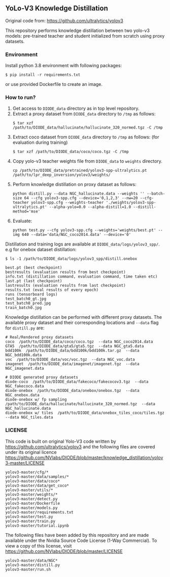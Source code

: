 ## YoLo-V3 Knowledge Distillation

Original code from: https://github.com/ultralytics/yolov3 


This repository performs knowledge distillation between two yolo-v3 models: pre-trained teacher and student initialized from scratch using proxy datasets. 

### Environment

Install python 3.8 environment with following packages:

```
$ pip install -r requirements.txt
```

or use provided Dockerfile to create an image. 


### How to run?

1. Get access to `DIODE_data` directory as in top level repository.
2. Extract a proxy dataset from `DIODE_data` directory to `/tmp` as follows:
   ``` 
   $ tar xzf /path/to/DIODE_data/hallucinate/hallucinate_320_normed.tgz -C /tmp
   ```
3. Extract coco dataset from `DIODE_data` directory to `/tmp` as follows: (for evaluation during training)
   ```
   $ tar xzf /path/to/DIODE_data/coco/coco.tgz -C /tmp
   ```
3. Copy yolo-v3 teacher weights file from `DIODE_data` to `weights` directory.
   ```
   cp /path/to/DIODE_data/pretrained/yolov3-spp-ultralytics.pt /path/to/lpr_deep_inversion/yolov3/weights/
   ```
3. Perform knowledge distillation on proxy dataset as follows:
   ```
   python distill.py --data NGC_hallucinate.data --weights '' --batch-size 64 --cfg yolov3-spp.cfg --device='0,1,2,3' --nw=20 --cfg-teacher yolov3-spp.cfg --weights-teacher './weights/yolov3-spp-ultralytics.pt' --alpha-yolo=0.0 --alpha-distill=1.0 --distill-method='mse'
   ```
4. Evaluate:
   ```
   python test.py --cfg yolov3-spp.cfg --weights='weights/best.pt' --img 640 --data='data/NGC_coco2014.data' --device='0'
   ```

Distillation and training logs are available at `DIODE_data/logs/yolov3_spp/`. e.g for onebox dataset distillation:
```
$ ls -1 /path/to/DIODE_data/logs/yolov3_spp/distill.onebox

best.pt (best checkpoint)
bestresults (evaluation results from best checkpoint)
info.txt (distillation command, evaluation command, time taken etc)
last.pt (last checkpoint)
lastresults (evaluation results from last checkpoint)
results.txt (eval results of every epoch)
runs (tensorboard logs)
test_batch0_gt.jpg
test_batch0_pred.jpg
train_batch0.jpg

```

Knowledge distillation can be performed with different proxy datasets. The available proxy dataset and their corresponding locations and `--data` flag for `distill.py` are:

```
# Real/Rendered proxy datasets
coco  /path/to/DIODE_data/coco/coco.tgz  --data NGC_coco2014.data
GTA5  /path/to/DIODE_data/gta5/gta5.tgz  --data NGC_gta5.data
bdd100k  /path/to/DIODE_data/bdd100k/bdd100k.tar.gz  --data NGC_bdd100k.data
voc  /path/to/DIODE_data/voc/voc.tgz  --data NGC_voc.data
imagenet  /path/to/DIODE_data/imagenet/imagenet.tgz  --data NGC_imagenet.data

# DIODE generated proxy datasets
diode-coco  /path/to/DIODE_data/fakecoco/fakecocov3.tgz  --data NGC_fakecoco.data
diode-onebox  /path/to/DIODE_data/onebox/onebox.tgz  --data NGC_onebox.data
diode-onebox w/ fp sampling  /path/to/DIODE_data/hallucinate/hallucinate_320_normed.tgz  --data NGC_hallucinate.data
diode-onebox w/ tiles  /path/to/DIODE_data/onebox_tiles_coco/tiles.tgz  --data NGC_tiles.data
```

### LICENSE
This code is built on original Yolo-V3 code written by https://github.com/ultralytics/yolov3 and the following files are covered under its original licence https://github.com/NVlabs/DIODE/blob/master/knowledge_distillation/yolov3-master/LICENSE 
```
yolov3-master/cfg/*
yolov3-master/data/samples/*
yolov3-master/data/coco*
yolov3-master/data/get_coco*
yolov3-master/utils/*
yolov3-master/weights/*
yolov3-master/detect.py
yolov3-master/Dockerfile
yolov3-master/models.py
yolov3-master/requirements.txt
yolov3-master/test.py
yolov3-master/train.py
yolov3-master/tutorial.ipynb
```

The following files have been added by this repository and are made available under the Nvidia Source Code License (1-Way Commercial). To view a copy of this license, visit https://github.com/NVlabs/DIODE/blob/master/LICENSE
```
yolov3-master/data/NGC*
yolov3-master/distill.py
yolov3-master/run.sh
```
